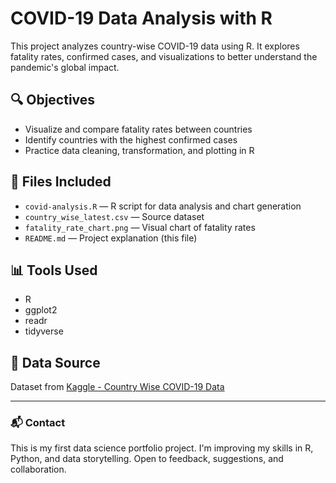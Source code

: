 # COVID-19 Data Analysis with R

This project analyzes country-wise COVID-19 data using R. It explores fatality rates, confirmed cases, and visualizations to better understand the pandemic's global impact.

## 🔍 Objectives

- Visualize and compare fatality rates between countries
- Identify countries with the highest confirmed cases
- Practice data cleaning, transformation, and plotting in R

## 📁 Files Included

- `covid-analysis.R` — R script for data analysis and chart generation
- `country_wise_latest.csv` — Source dataset
- `fatality_rate_chart.png` — Visual chart of fatality rates
- `README.md` — Project explanation (this file)

## 📊 Tools Used

- R
- ggplot2
- readr
- tidyverse

## 📌 Data Source

Dataset from [Kaggle - Country Wise COVID-19 Data](https://www.kaggle.com/datasets/imdevskp/corona-virus-report)

---

### 📬 Contact
This is my first data science portfolio project. I'm improving my skills in R, Python, and data storytelling. Open to feedback, suggestions, and collaboration.

